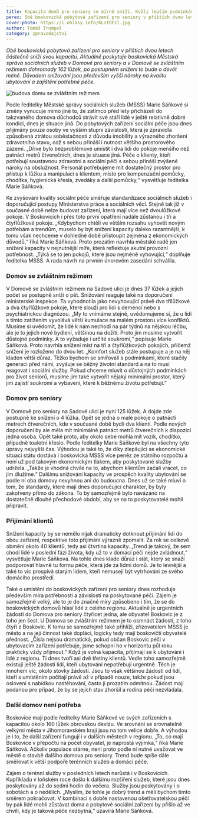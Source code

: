 ```yaml
---
title: Kapacita domů pro seniory se mírně sníží. Kvůli lepším podmínkám
perex: Obě boskovická pobytová zařízení pro seniory v příštích dvou letech částečně sníží svou kapacitu. Důvodem snižování jsou především vyšší nároky na kvalitu ubytování a zajištění potřebné péče.
cover-photo: https://i.ohlasy.info/kLzfOFzl.jpg
author: Tomáš Trumpeš
category: zpravodajství
---
```


*Obě boskovická pobytová zařízení pro seniory v příštích dvou letech částečně sníží svou kapacitu. Aktuálně poskytuje boskovická Městská správa sociálních služeb v Domově pro seniory a v Domově se zvláštním režimem dohromady 162 lůžek, po postupném snížení to bude o devět méně. Důvodem snižování jsou především vyšší nároky na kvalitu ubytování a zajištění potřebné péče.*

<img src="https://i.ohlasy.info/kLzfOFz.jpg" alt="budova domu se zvláštním režimem" class="img-responsive img-popup" data-author="Tomáš Trumpeš">

Podle ředitelky Městské správy sociálních služeb (MSSS) Marie Sáňkové si změny vynucuje mimo jiné to, že zatímco před lety přicházeli do takzvaného domova důchodců strávit své stáří lidé v ještě relativně dobré kondici, dnes je situace jiná. Do pobytových zařízení sociální péče jsou dnes přijímány pouze osoby ve vyšším stupni závislosti, která je zpravidla způsobená ztrátou soběstačnosti z důvodu imobility a výrazného zhoršení zdravotního stavu, což s sebou přináší i nutnost většího prostorového zázemí. „Dříve bylo bezproblémové umístit i dva lidi do pokoje menšího než patnáct metrů čtverečních, dnes je situace jiná.  Péče o klienty, kteří potřebují soustavnou zdravotní a sociální péči s sebou přináší zvýšené nároky na obslužnost. Personál potřebujeme mít dostatečný prostor pro přístup k lůžku a manipulaci s klientem, místo pro kompenzační pomůcky, chodítka, hygienická křesla, zvedáky a další pomůcky,“ vysvětluje ředitelka Marie Sáňková.

Ke zvyšování kvality sociální péče směřuje standardizace sociálních služeb i doporučující postupy Ministerstva práce a sociálních věcí. Stejně tak již v současné době nelze budovat zařízení, která mají více než dvoulůžkové pokoje. V Boskovicích i přes toto první opatření nadále zůstanou i tří a čtyřlůžkové pokoje. „Kdybychom chtěli ve větším rozsahu vyhovět novým potřebám a trendům, muselo by být snížení kapacity daleko razantnější, k tomu však nechceme v dohledné době přistoupit zejména z ekonomických důvodů,“ říká Marie Sáňková.  Proto prozatím navrhla městské radě jen snížení kapacity v nejnutnější míře, která reflektuje akutní provozní potřebnost. „Týká se to jen pokojů, které jsou nejméně vyhovující,“ doplňuje ředitelka MSSS. A rada návrh na prvním únorovém zasedání schválila.

### Domov se zvláštním režimem

V Domově se zvláštním režimem na Sadové ulici je dnes 37 lůžek a jejich počet se postupně sníží o pět. Snižování reaguje také na doporučení ministerské inspekce. Ta vyhodnotila jako nevyhovující právě dva třílůžkové a dva čtyřlůžkové pokoje, které slouží pro lidi s demencí nebo s psychiatrickou diagnózou. „My to vnímáme stejně, uvědomujeme si, že u lidí s tímto zatížením vyvolává větší kumulace na malém prostoru více konfliktů. Musíme si uvědomit, že lidé k nám nechodí na pár týdnů na nějakou léčbu, ale je to jejich nové bydlení, většinou na dožití. Proto jim musíme vytvořit důstojné podmínky. A to vyžaduje i určité soukromí,“ popisuje Marie Sáňková. Proto navrhla snížení míst na tří a čtyřlůžkových pokojích, přičemž snížení je rozloženo do dvou let. „Komfort služeb stále postupuje a je na něj kladen větší důraz. Těžko bychom se smiřovali s podmínkami, které stačily generaci před námi, zvyšuje se běžný životní standard a na to musí reagovat i sociální služby. Pokud chceme mluvit o důstojných podmínkách pro život seniorů, musíme jim také vytvořit nějaký minimální prostor, který jim zajistí soukromí a vybavení, které k běžnému životu potřebují.“

### Domov pro seniory

V Domově pro seniory na Sadové ulici je nyní 125 lůžek. A dojde zde postupně ke snížení o 4 lůžka. Opět se jedná o malé pokoje o patnácti metrech čtverečních, kde v současné době bydlí dva klienti. Podle nových doporučení by ale měla mít minimálně patnáct metrů čtverečních k dispozici jedna osoba. Opět také proto, aby okolo sebe mohla mít vozík, chodítko, případně toaletní křeslo. 
Podle ředitelky Marie Sáňkové byl na všechny tyto úpravy nejvyšší čas. Výhodou je také to, že díky zlepšující se ekonomické situaci státu dostává i boskovická MSSS více peněz ze státního rozpočtu a není už pod takovým ekonomickým tlakem, aby poskytované služby udržela. „Takže je vhodná chvíle na to, abychom klientům začali vracet, co jim dlužíme.“ Dalšímu snižování kapacity ve prospěch kvality ubytování se podle ní oba domovy nevyhnou ani do budoucna. Dnes už se také mluví o tom, že standardy, které mají dnes doporučující charakter, by byly zakotveny přímo do zákona. To by samozřejmě bylo navázáno na dostatečně dlouhé přechodové období, aby se na to poskytovatelé mohli připravit.

### Přijímání klientů

Snížení kapacity by se nemělo nijak dramaticky dotknout přijímání lidí do obou zařízení, respektive toto přijímání výrazně zpomalit. Za rok se celkově obmění okolo 40 klientů, tedy asi čtvrtina kapacity. „Trend je takový, že sem chodí lidé v poslední fázi života, kdy už to v domácí péči nejde zvládnout,“ vysvětluje Marie Sáňková. Na tohle dnes klade důraz i stát, který se snaží podporovat hlavně tu formu péče, která jde za lidmi domů. Je to levnější a také to víc prospívá starým lidem, kteří nemusejí být vytrhováni ze svého domácího prostředí.

Také o umístění do boskovických zařízení pro seniory dnes rozhoduje především míra potřebnosti a závislosti na poskytované péči. Zájem je samozřejmě velký, ale to je do značné míry způsobeno i tím, že se do boskovických domovů hlásí lidé z celého regionu. Aktuálně je urgentních žádostí do Domova pro seniory čtyřicet jedna, ale obyvatel Boskovic je z toho jen šest. U Domova se zvláštním režimem je to osmnáct žádostí, z toho čtyři z Boskovic. K tomu se samozřejmě také přihlíží, zřizovatelem MSSS je město a na její činnost také doplácí, logicky tedy mají boskovičtí obyvatelé přednost. „Čísla nejsou dramatická, pokud občan Boskovic péči v ubytovacím zařízení potřebuje, jsme schopni ho v horizontu půl roku prakticky vždy přijmout.“
Když je volná kapacita, přijímají se k ubytování i lidé z regionu. Ti dnes tvoří asi dvě třetiny klientů. Vedle toho samozřejmě existují ještě žádosti lidí, kteří ubytování nepotřebují urgentně. Těch je mnohem víc, okolo stovky žádostí. Jsou to však většinou žádosti od lidí, kteří s umístěním počítají právě až v případě nouze, takže pokud jsou osloveni s nabídkou nastěhování, často ji prozatím odmítnou. Žádost mají podanou pro případ, že by se jejich stav zhoršil a rodina péči nezvládala.

### Další domov není potřeba

Boskovice mají podle ředitelky Marie Sáňkové ve svých zařízeních s kapacitou okolo 160 lůžek obrovskou devízu. Ve srovnání se srovnatelně velkými města v Jihomoravském kraji jsou na tom velice dobře. A výhodou je i to, že další zařízení fungují i v dalších městech v regionu. „To, co mají Boskovice v přepočtu na počet obyvatel, je naprostá výjimka,“ říká Marie Sáňková. Ačkoliv populace stárne, není proto podle ní nutné uvažovat ve městě o stavbě dalšího domova pro seniory. Trend bude spíše dále směřovat k větší podpoře terénních služeb a domácí péče.

Zájem o terénní služby v posledních letech narůstá i v Boskovicích. Kupříkladu v loňském roce došlo k dalšímu rozšíření služeb, které jsou dnes poskytovány až do sedmi hodin do večera. Služby jsou poskytovány i o sobotách a o nedělích. „Myslím, že tohle je dobrý trend a měli bychom tímto směrem pokračovat. V kombinaci s dobře nastavenou ošetřovatelskou péčí by pak lidé mohli zůstávat doma a pobytové sociální zařízení by přišlo až ve chvíli, kdy je taková péče nezbytná,“ uzavírá Marie Sáňková.
